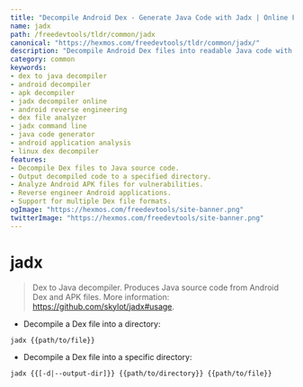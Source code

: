 ```yaml
---
title: "Decompile Android Dex - Generate Java Code with Jadx | Online Free DevTools by Hexmos"
name: jadx
path: /freedevtools/tldr/common/jadx
canonical: "https://hexmos.com/freedevtools/tldr/common/jadx/"
description: "Decompile Android Dex files into readable Java code with Jadx. Analyze and reverse engineer Android applications quickly. Free online tool, no registration required."
category: common
keywords:
- dex to java decompiler
- android decompiler
- apk decompiler
- jadx decompiler online
- android reverse engineering
- dex file analyzer
- jadx command line
- java code generator
- android application analysis
- linux dex decompiler
features:
- Decompile Dex files to Java source code.
- Output decompiled code to a specified directory.
- Analyze Android APK files for vulnerabilities.
- Reverse engineer Android applications.
- Support for multiple Dex file formats.
ogImage: "https://hexmos.com/freedevtools/site-banner.png"
twitterImage: "https://hexmos.com/freedevtools/site-banner.png"
---
```


# jadx

> Dex to Java decompiler.
> Produces Java source code from Android Dex and APK files.
> More information: <https://github.com/skylot/jadx#usage>.

- Decompile a Dex file into a directory:

`jadx {{path/to/file}}`

- Decompile a Dex file into a specific directory:

`jadx {{[-d|--output-dir]}} {{path/to/directory}} {{path/to/file}}`
